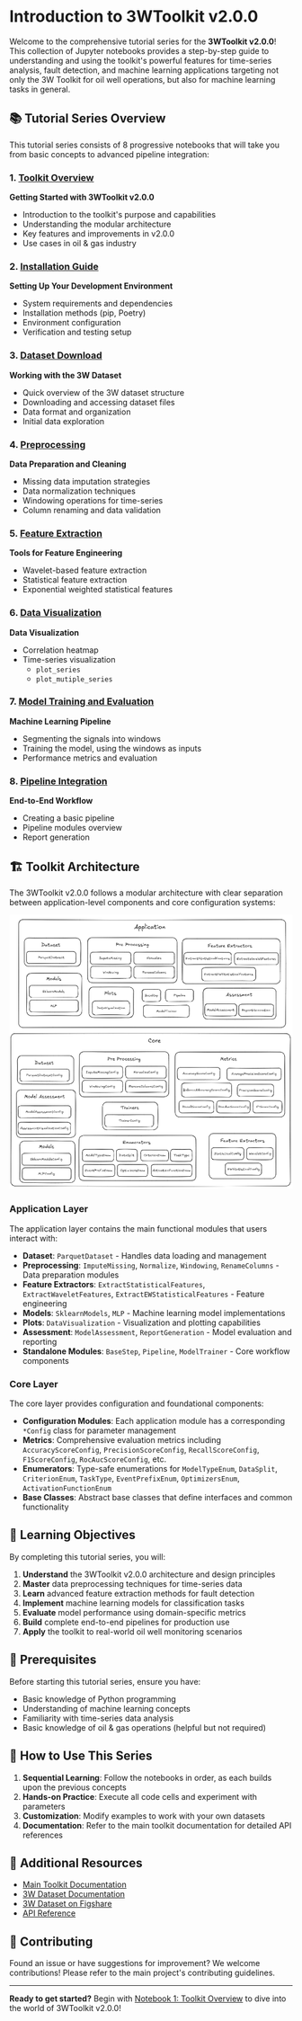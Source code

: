 # Introduction to 3WToolkit v2.0.0

Welcome to the comprehensive tutorial series for the **3WToolkit v2.0.0**! This collection of Jupyter notebooks provides a step-by-step guide to understanding and using the toolkit's powerful features for time-series analysis, fault detection, and machine learning applications targeting not only the 3W Toolkit for oil well operations, but also for machine learning tasks in general.

## 📚 Tutorial Series Overview

This tutorial series consists of 8 progressive notebooks that will take you from basic concepts to advanced pipeline integration:

### 1. [Toolkit Overview](1_toolkit_overview.ipynb)
**Getting Started with 3WToolkit v2.0.0**
- Introduction to the toolkit's purpose and capabilities
- Understanding the modular architecture
- Key features and improvements in v2.0.0
- Use cases in oil & gas industry

### 2. [Installation Guide](2_installation.ipynb)
**Setting Up Your Development Environment**
- System requirements and dependencies
- Installation methods (pip, Poetry)
- Environment configuration
- Verification and testing setup

### 3. [Dataset Download](3_download_dataset.ipynb)
**Working with the 3W Dataset**
- Quick overview of the 3W dataset structure
- Downloading and accessing dataset files
- Data format and organization
- Initial data exploration

### 4. [Preprocessing](4_preprocessing.ipynb)
**Data Preparation and Cleaning**
- Missing data imputation strategies
- Data normalization techniques
- Windowing operations for time-series
- Column renaming and data validation

### 5. [Feature Extraction](5_feature_extraction.ipynb)
**Tools for Feature Engineering**
- Wavelet-based feature extraction
- Statistical feature extraction
- Exponential weighted statistical features

### 6. [Data Visualization](6_data_visualization.ipynb)
**Data Visualization**
- Correlation heatmap 
- Time-series visualization 
    - `plot_series`
    - `plot_mutiple_series`

### 7. [Model Training and Evaluation](7_model_training_and_evaluation.ipynb)
**Machine Learning Pipeline**
- Segmenting the signals into windows
- Training the model, using the windows as inputs
- Performance metrics and evaluation

### 8. [Pipeline Integration](8_pipeline_integration.ipynb)
**End-to-End Workflow**
- Creating a basic pipeline
- Pipeline modules overview
- Report generation

## 🏗️ Toolkit Architecture

The 3WToolkit v2.0.0 follows a modular architecture with clear separation between application-level components and core configuration systems:

![3WToolkit Main Classes](assets/main_classes.png)


### Application Layer
The application layer contains the main functional modules that users interact with:

- **Dataset**: `ParquetDataset` - Handles data loading and management
- **Preprocessing**: `ImputeMissing`, `Normalize`, `Windowing`, `RenameColumns` - Data preparation modules
- **Feature Extractors**: `ExtractStatisticalFeatures`, `ExtractWaveletFeatures`, `ExtractEWStatisticalFeatures` - Feature engineering
- **Models**: `SklearnModels`, `MLP` - Machine learning model implementations
- **Plots**: `DataVisualization` - Visualization and plotting capabilities
- **Assessment**: `ModelAssessment`, `ReportGeneration` - Model evaluation and reporting
- **Standalone Modules**: `BaseStep`, `Pipeline`, `ModelTrainer` - Core workflow components

### Core Layer
The core layer provides configuration and foundational components:

- **Configuration Modules**: Each application module has a corresponding `*Config` class for parameter management
- **Metrics**: Comprehensive evaluation metrics including `AccuracyScoreConfig`, `PrecisionScoreConfig`, `RecallScoreConfig`, `F1ScoreConfig`, `RocAucScoreConfig`, etc.
- **Enumerators**: Type-safe enumerations for `ModelTypeEnum`, `DataSplit`, `CriterionEnum`, `TaskType`, `EventPrefixEnum`, `OptimizersEnum`, `ActivationFunctionEnum`
- **Base Classes**: Abstract base classes that define interfaces and common functionality

## 🎯 Learning Objectives

By completing this tutorial series, you will:

1. **Understand** the 3WToolkit v2.0.0 architecture and design principles
2. **Master** data preprocessing techniques for time-series data
3. **Learn** advanced feature extraction methods for fault detection
4. **Implement** machine learning models for classification tasks
5. **Evaluate** model performance using domain-specific metrics
6. **Build** complete end-to-end pipelines for production use
7. **Apply** the toolkit to real-world oil well monitoring scenarios

## 🚀 Prerequisites

Before starting this tutorial series, ensure you have:

- Basic knowledge of Python programming
- Understanding of machine learning concepts
- Familiarity with time-series data analysis
- Basic knowledge of oil & gas operations (helpful but not required)

## 📖 How to Use This Series

1. **Sequential Learning**: Follow the notebooks in order, as each builds upon the previous concepts
2. **Hands-on Practice**: Execute all code cells and experiment with parameters
3. **Customization**: Modify examples to work with your own datasets
4. **Documentation**: Refer to the main toolkit documentation for detailed API references

## 🔗 Additional Resources

- [Main Toolkit Documentation](../../toolkit/ThreeWToolkit/README.md)
- [3W Dataset Documentation](../../dataset/README.md)
- [3W Dataset on Figshare](https://figshare.com/projects/3W_Dataset/251195)
- [API Reference](../../toolkit/ThreeWToolkit/)


## 🤝 Contributing

Found an issue or have suggestions for improvement? We welcome contributions! Please refer to the main project's contributing guidelines.

---

**Ready to get started?** Begin with [Notebook 1: Toolkit Overview](1_toolkit_overview.ipynb) to dive into the world of 3WToolkit v2.0.0!
